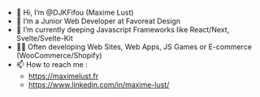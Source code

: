 - 👋 Hi, I’m @DJKFifou (Maxime Lust)
- 👀 I’m a Junior Web Developer at Favoreat Design
- 🌱 I’m currently deeping Javascript Frameworks like React/Next, Svelte/Svelte-Kit
- 🧑‍💻 Often developing Web Sites, Web Apps, JS Games or E-commerce (WooCommerce/Shopify)
- 📫 How to reach me :
    - https://maximelust.fr
    - https://www.linkedin.com/in/maxime-lust/

<!---
DJKFifou/DJKFifou is a ✨ special ✨ repository because its `README.md` (this file) appears on your GitHub profile.
You can click the Preview link to take a look at your changes.
--->
